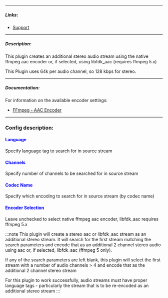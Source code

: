 
---

##### Links:

- [Support](https://unmanic.app/discord)

---

##### Description:

This plugin creates an additional stereo audio stream using the native ffmpeg aac encoder or,
if selected, using libfdk_aac (requires ffmpeg 5.x)


This Plugin uses 64k per audio channel, so 128 kbps for stereo. 

---

##### Documentation:

For information on the available encoder settings:
- [FFmpeg - AAC Encoder](https://trac.ffmpeg.org/wiki/Encode/AAC)

--- 

### Config description:

#### <span style="color:blue">Language</span>
Specify language tag to search for in source stream

#### <span style="color:blue">Channels</span>
Specify number of channels to be searched for in source stream

#### <span style="color:blue">Codec Name</span>
Specify which encoding to search for in source stream (by codec name)

#### <span style="color:blue">Encoder Selection</span>
Leave unchecked to select native ffmpeg aac encoder, libfdk_aac requires ffmpeg 5.x

:::note
This plugin will create a stereo aac or libfdk_aac stream as an additional stereo stream.
It will search for the first stream matching the search parameters and encode that as an
additional 2 channel stereo audio using aac or, if selected, libfdk_aac (ffmpeg 5 only).

If any of the search parameters are left blank, this plugin will select the first stream with a
number of audio channels > 4 and encode that as the additional 2 channel stereo stream

For this plugin to work successfully, audio streams must have proper language tags - particularly
the stream that is to be re-encoded as an additional stereo stream
:::

